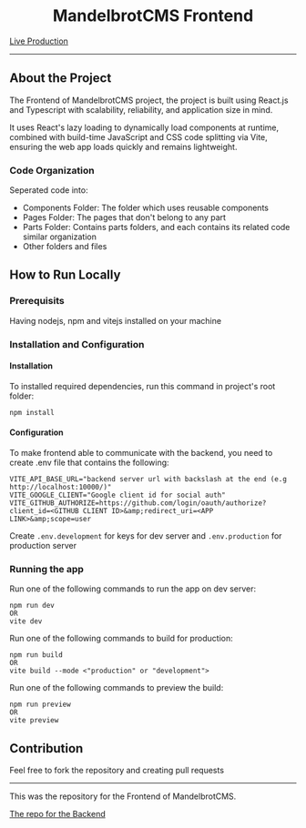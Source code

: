 <h1 align="center">MandelbrotCMS Frontend</h1>

[Live Production](https://cms.saifchan.site/)

<hr>

## About the Project 
The Frontend of MandelbrotCMS project, the project is built using React.js and Typescript 
with scalability, reliability, and application size in mind.

It uses React's lazy loading to dynamically load components at runtime, 
combined with build-time JavaScript and CSS code splitting via Vite, 
ensuring the web app loads quickly and remains lightweight.

### Code Organization
Seperated code into:
* Components Folder: The folder which uses reusable components
* Pages Folder: The pages that don't belong to any part
* Parts Folder: Contains parts folders, and each contains its related code similar organization
* Other folders and files

## How to Run Locally
### Prerequisits
Having nodejs, npm and vitejs installed on your machine

### Installation and Configuration

#### Installation
To installed required dependencies, run this command in project's root folder:
```
npm install
```

#### Configuration
To make frontend able to communicate with the backend, you need to create .env file that contains the following:
```
VITE_API_BASE_URL="backend server url with backslash at the end (e.g http://localhost:10000/)"
VITE_GOOGLE_CLIENT="Google client id for social auth"
VITE_GITHUB_AUTHORIZE=https://github.com/login/oauth/authorize?client_id=<GITHUB CLIENT ID>&amp;redirect_uri=<APP LINK>&amp;scope=user
```

Create `.env.development` for keys for dev server and `.env.production` for production server

### Running the app
Run one of the following commands to run the app on dev server:
```
npm run dev
OR
vite dev
```
Run one of the following commands to build for production:
```
npm run build
OR
vite build --mode <"production" or "development">
```
Run one of the following commands to preview the build:
```
npm run preview
OR
vite preview
```

## Contribution
Feel free to fork the repository and creating pull requests

<hr>
This was the repository for the Frontend of MandelbrotCMS.

[The repo for the Backend](https://github.com/SA12IF34/MandelbrotCMS-Backend)
